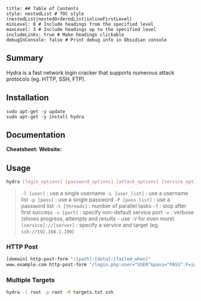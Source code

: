 ```table-of-contents
title: ## Table of Contents
style: nestedList # TOC style (nestedList|nestedOrderedList|inlineFirstLevel)
minLevel: 0 # Include headings from the specified level
maxLevel: 3 # Include headings up to the specified level
includeLinks: true # Make headings clickable
debugInConsole: false # Print debug info in Obsidian console
```

## Summary
Hydra is a fast network login cracker that supports numerous attack protocols (eg. HTTP, SSH, FTP).

## Installation
```
sudo apt-get -y update
sudo apt-get -y install hydra
```

## Documentation
**Cheatsheet:** 
**Website:** 
## Usage
```bash
hydra [login_options] [password_options] [attack_options] [service_options]
```
> `-l [user]` : use a single username
> `-L [user_list]` : use a username list
> `-p [pass]` : use a single password
> `-P [pass_list]` : use a password list
> `-t [threads]` : number of parallel tasks
> `-f` : stop after first success
> `-s [port]` : specify non-default service port
> `-v` : verbose (shows progress, attempts and results - use `-V` for even more)
> `[service]://[server]` : specify a service and target (eg. `ssh://192.168.1.100`)

### HTTP Post
```bash
[domain] http-post-form "/[path]:[data]:[failed_when]"
www.example.com http-post-form "/login.php:user=^USER^&pass=^PASS^:F=incorrect"
```

### Multiple Targets
```bash
hydra -l root -p root -M targets.txt ssh
```